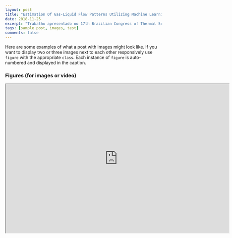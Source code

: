```yaml
---
layout: post
title: "Estimation Of Gas-Liquid Flow Patterns Utilizing Machine Learning Methods"
date: 2018-11-25
excerpt: "Trabalho apresentado no 17th Brazilian Congress of Thermal Sciences and Engineering (ENCIT 2018)"
tags: [sample post, images, test]
comments: false
---
```


Here are some examples of what a post with images might look like. If you want to display two or three images next to each other responsively use `figure` with the appropriate `class`. Each instance of `figure` is auto-numbered and displayed in the caption.

### Figures (for images or video)


<iframe src="https://drive.google.com/file/d/140QStB_V-p4PfKGFGv3QzjFN0LAPvAlH/preview" width="720" height="480"></iframe>

